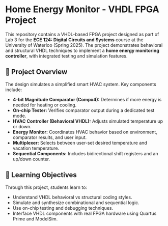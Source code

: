 # Home Energy Monitor - VHDL FPGA Project

This repository contains a VHDL-based FPGA project designed as part of Lab 3 for the **ECE 124: Digital Circuits and Systems** course at the University of Waterloo (Spring 2025). The project demonstrates behavioral and structural VHDL techniques to implement a **home energy monitoring controller**, with integrated testing and simulation features.

## 🔧 Project Overview

The design simulates a simplified smart HVAC system. Key components include:

- **4-bit Magnitude Comparator (Compx4):** Determines if more energy is needed for heating or cooling.
- **On-chip Tester:** Verifies comparator output during a dedicated test mode.
- **HVAC Controller (Behavioral VHDL):** Adjusts simulated temperature up or down.
- **Energy Monitor:** Coordinates HVAC behavior based on environment, comparator results, and user input.
- **Multiplexer:** Selects between user-set desired temperature and vacation temperature.
- **Sequential Components:** Includes bidirectional shift registers and an up/down counter.

## 🧠 Learning Objectives

Through this project, students learn to:

- Understand VHDL behavioral vs structural coding styles.
- Simulate and synthesize combinational and sequential logic.
- Use on-chip testing and debugging techniques.
- Interface VHDL components with real FPGA hardware using Quartus Prime and ModelSim.

